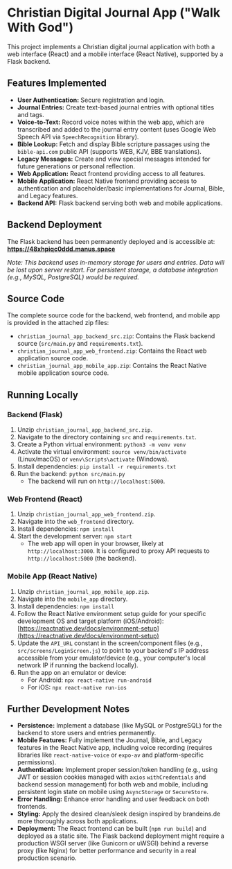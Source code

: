 # Christian Digital Journal App ("Walk With God")

This project implements a Christian digital journal application with both a web interface (React) and a mobile interface (React Native), supported by a Flask backend.

## Features Implemented

*   **User Authentication:** Secure registration and login.
*   **Journal Entries:** Create text-based journal entries with optional titles and tags.
*   **Voice-to-Text:** Record voice notes within the web app, which are transcribed and added to the journal entry content (uses Google Web Speech API via `SpeechRecognition` library).
*   **Bible Lookup:** Fetch and display Bible scripture passages using the `bible-api.com` public API (supports WEB, KJV, BBE translations).
*   **Legacy Messages:** Create and view special messages intended for future generations or personal reflection.
*   **Web Application:** React frontend providing access to all features.
*   **Mobile Application:** React Native frontend providing access to authentication and placeholder/basic implementations for Journal, Bible, and Legacy features.
*   **Backend API:** Flask backend serving both web and mobile applications.

## Backend Deployment

The Flask backend has been permanently deployed and is accessible at:
**https://48xhpiqc0ddd.manus.space**

*Note: This backend uses in-memory storage for users and entries. Data will be lost upon server restart. For persistent storage, a database integration (e.g., MySQL, PostgreSQL) would be required.* 

## Source Code

The complete source code for the backend, web frontend, and mobile app is provided in the attached zip files:
*   `christian_journal_app_backend_src.zip`: Contains the Flask backend source (`src/main.py` and `requirements.txt`).
*   `christian_journal_app_web_frontend.zip`: Contains the React web application source code.
*   `christian_journal_app_mobile_app.zip`: Contains the React Native mobile application source code.

## Running Locally

### Backend (Flask)

1.  Unzip `christian_journal_app_backend_src.zip`.
2.  Navigate to the directory containing `src` and `requirements.txt`.
3.  Create a Python virtual environment: `python3 -m venv venv`
4.  Activate the virtual environment: `source venv/bin/activate` (Linux/macOS) or `venv\Scripts\activate` (Windows).
5.  Install dependencies: `pip install -r requirements.txt`
6.  Run the backend: `python src/main.py`
    *   The backend will run on `http://localhost:5000`.

### Web Frontend (React)

1.  Unzip `christian_journal_app_web_frontend.zip`.
2.  Navigate into the `web_frontend` directory.
3.  Install dependencies: `npm install`
4.  Start the development server: `npm start`
    *   The web app will open in your browser, likely at `http://localhost:3000`. It is configured to proxy API requests to `http://localhost:5000` (the backend).

### Mobile App (React Native)

1.  Unzip `christian_journal_app_mobile_app.zip`.
2.  Navigate into the `mobile_app` directory.
3.  Install dependencies: `npm install`
4.  Follow the React Native environment setup guide for your specific development OS and target platform (iOS/Android): [https://reactnative.dev/docs/environment-setup](https://reactnative.dev/docs/environment-setup)
5.  Update the `API_URL` constant in the screen/component files (e.g., `src/screens/LoginScreen.js`) to point to your backend's IP address accessible from your emulator/device (e.g., your computer's local network IP if running the backend locally).
6.  Run the app on an emulator or device:
    *   For Android: `npx react-native run-android`
    *   For iOS: `npx react-native run-ios`

## Further Development Notes

*   **Persistence:** Implement a database (like MySQL or PostgreSQL) for the backend to store users and entries permanently.
*   **Mobile Features:** Fully implement the Journal, Bible, and Legacy features in the React Native app, including voice recording (requires libraries like `react-native-voice` or `expo-av` and platform-specific permissions).
*   **Authentication:** Implement proper session/token handling (e.g., using JWT or session cookies managed with `axios` `withCredentials` and backend session management) for both web and mobile, including persistent login state on mobile using `AsyncStorage` or `SecureStore`.
*   **Error Handling:** Enhance error handling and user feedback on both frontends.
*   **Styling:** Apply the desired clean/sleek design inspired by brandeins.de more thoroughly across both applications.
*   **Deployment:** The React frontend can be built (`npm run build`) and deployed as a static site. The Flask backend deployment might require a production WSGI server (like Gunicorn or uWSGI) behind a reverse proxy (like Nginx) for better performance and security in a real production scenario.

